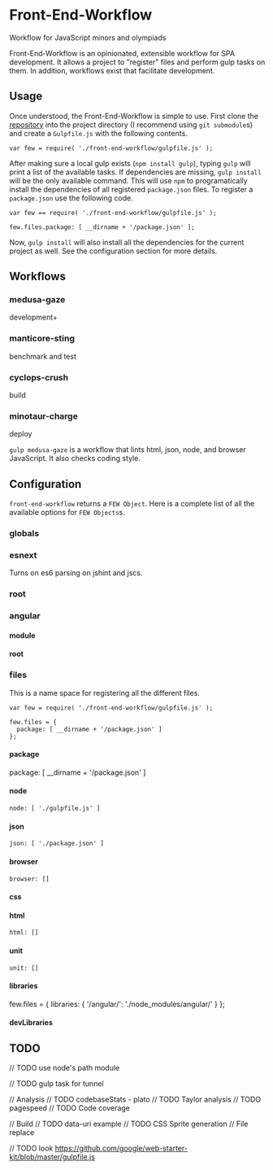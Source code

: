 Front-End-Workflow
==================

Workflow for JavaScript minors and olympiads

Front-End-Workflow is an opinionated, extensible workflow for SPA development.
It allows a project to "register" files and perform gulp tasks on them. In
addition, workflows exist that facilitate development.

Usage
-----

Once understood, the Front-End-Workflow is simple to use. First clone the
[repository](http://github.com/taylor1791/Front-End-Workflow) into the project
directory (I recommend using `git submodule`s) and create a `Gulpfile.js` with
the following contents.

    var few = require( './front-end-workflow/gulpfile.js' );

After making sure a local gulp exists (`npm install gulp`), typing `gulp` will
print a list of the available tasks. If dependencies are missing, `gulp install`
will be the only available command. This will use `npm` to programatically
install the dependencies of all registered `package.json` files. To register a
`package.json` use the following code.

    var few == require( './front-end-workflow/gulpfile.js' );

    few.files.package: [ __dirname + '/package.json' ];

Now, `gulp install` will also install all the dependencies for the current
project as well. See the configuration section for more details.

Workflows
---------

### medusa-gaze

development+

### manticore-sting

benchmark and test

### cyclops-crush

build

### minotaur-charge

deploy

`gulp medusa-gaze` is a workflow that lints html, json, node, and browser
JavaScript. It also checks coding style.

Configuration
-------------

`front-end-workflow` returns a `FEW Object`. Here is a complete list of all the
available options for `FEW Objects`s.








### globals

### esnext

Turns on es6 parsing on jshint and jscs.

### root

### angular

#### module

#### root

### files

This is a name space for registering all the different files.

    var few = require( './front-end-workflow/gulpfile.js' );

    few.files = {
      package: [ __dirname + '/package.json' ]
    };

#### package

   package: [ __dirname + '/package.json' ]

#### node

    node: [ './gulpfile.js' ]

#### json

    json: [ './package.json' ]

#### browser

    browser: []

#### css

#### html

    html: []

#### unit

    unit: []

#### libraries

   few.files = {
     libraries: {
       '/angular/': './node_modules/angular/'
     }
   };

#### devLibraries

TODO
----

// TODO use node's path module

// TODO gulp task for tunnel

// Analysis
// TODO codebaseStats - plato
// TODO Taylor analysis
// TODO pagespeed
// TODO Code coverage

// Build
// TODO data-uri example
// TODO CSS Sprite generation
// File replace

// TODO look https://github.com/google/web-starter-kit/blob/master/gulpfile.js
